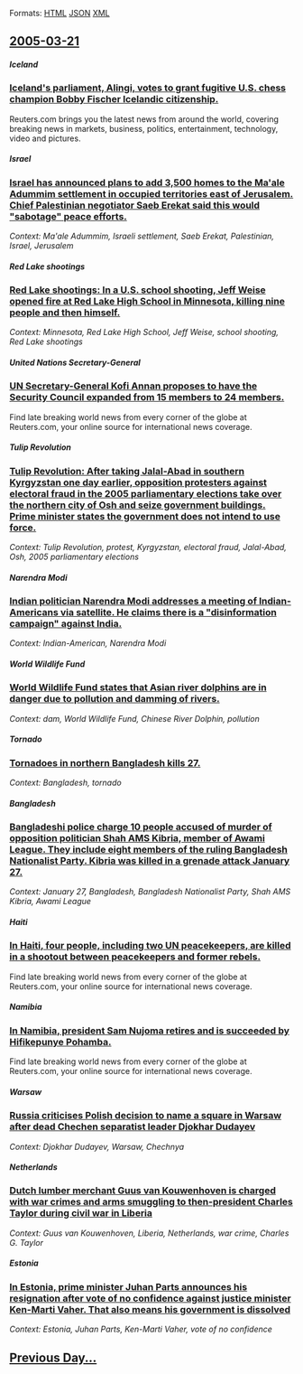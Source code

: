 
Formats: [HTML](2005/03/21/index.html)  [JSON](2005/03/21/index.json)  [XML](2005/03/21/index.xml)  

## [2005-03-21](/news/2005/03/21/index.md)

##### Iceland
### [ Iceland's parliament, Alingi, votes to grant fugitive U.S. chess champion Bobby Fischer Icelandic citizenship. ](/news/2005/03/21/iceland-s-parliament-althingi-votes-to-grant-fugitive-u-s-chess-champion-bobby-fischer-icelandic-citizenship.md)
Reuters.com brings you the latest news from around the world, covering breaking news in markets, business, politics, entertainment, technology, video and pictures.

##### Israel
### [ Israel has announced plans to add 3,500 homes to the Ma'ale Adummim settlement in occupied territories east of Jerusalem. Chief Palestinian negotiator Saeb Erekat said this would "sabotage" peace efforts. ](/news/2005/03/21/israel-has-announced-plans-to-add-3-500-homes-to-the-ma-ale-adummim-settlement-in-occupied-territories-east-of-jerusalem-chief-palestinian.md)
_Context: Ma'ale Adummim, Israeli settlement, Saeb Erekat, Palestinian, Israel, Jerusalem_

##### Red Lake shootings
### [ Red Lake shootings: In a U.S. school shooting, Jeff Weise opened fire at Red Lake High School in Minnesota, killing nine people and then himself. ](/news/2005/03/21/red-lake-shootings-in-a-u-s-school-shooting-jeff-weise-opened-fire-at-red-lake-high-school-in-minnesota-killing-nine-people-and-then-hi.md)
_Context: Minnesota, Red Lake High School, Jeff Weise, school shooting, Red Lake shootings_

##### United Nations Secretary-General
### [ UN Secretary-General Kofi Annan proposes to have the Security Council expanded from 15 members to 24 members. ](/news/2005/03/21/un-secretary-general-kofi-annan-proposes-to-have-the-security-council-expanded-from-15-members-to-24-members.md)
Find late breaking world news from every corner of the globe at Reuters.com, your online source for international news coverage.

##### Tulip Revolution
### [ Tulip Revolution: After taking Jalal-Abad in southern Kyrgyzstan one day earlier, opposition protesters against electoral fraud in the 2005 parliamentary elections take over the northern city of Osh and seize government buildings. Prime minister states the government does not intend to use force. ](/news/2005/03/21/tulip-revolution-after-taking-jalal-abad-in-southern-kyrgyzstan-one-day-earlier-opposition-protesters-against-electoral-fraud-in-the-2005.md)
_Context: Tulip Revolution, protest, Kyrgyzstan, electoral fraud, Jalal-Abad, Osh, 2005 parliamentary elections_

##### Narendra Modi
### [ Indian politician Narendra Modi addresses a meeting of Indian-Americans via satellite. He claims there is a "disinformation campaign" against India. ](/news/2005/03/21/indian-politician-narendra-modi-addresses-a-meeting-of-indian-americans-via-satellite-he-claims-there-is-a-disinformation-campaign-again.md)
_Context: Indian-American, Narendra Modi_

##### World Wildlife Fund
### [ World Wildlife Fund states that Asian river dolphins are in danger due to pollution and damming of rivers. ](/news/2005/03/21/world-wildlife-fund-states-that-asian-river-dolphins-are-in-danger-due-to-pollution-and-damming-of-rivers.md)
_Context: dam, World Wildlife Fund, Chinese River Dolphin, pollution_

##### Tornado
### [ Tornadoes in northern Bangladesh kills 27. ](/news/2005/03/21/tornadoes-in-northern-bangladesh-kills-27.md)
_Context: Bangladesh, tornado_

##### Bangladesh
### [ Bangladeshi police charge 10 people accused of murder of opposition politician Shah AMS Kibria, member of Awami League. They include eight members of the ruling Bangladesh Nationalist Party. Kibria was killed in a grenade attack January 27. ](/news/2005/03/21/bangladeshi-police-charge-10-people-accused-of-murder-of-opposition-politician-shah-ams-kibria-member-of-awami-league-they-include-eight.md)
_Context: January 27, Bangladesh, Bangladesh Nationalist Party, Shah AMS Kibria, Awami League_

##### Haiti
### [ In Haiti, four people, including two UN peacekeepers, are killed in a shootout between peacekeepers and former rebels. ](/news/2005/03/21/in-haiti-four-people-including-two-un-peacekeepers-are-killed-in-a-shootout-between-peacekeepers-and-former-rebels.md)
Find late breaking world news from every corner of the globe at Reuters.com, your online source for international news coverage.

##### Namibia
### [ In Namibia, president Sam Nujoma retires and is succeeded by Hifikepunye Pohamba. ](/news/2005/03/21/in-namibia-president-sam-nujoma-retires-and-is-succeeded-by-hifikepunye-pohamba.md)
Find late breaking world news from every corner of the globe at Reuters.com, your online source for international news coverage.

##### Warsaw
### [ Russia criticises Polish decision to name a square in Warsaw after dead Chechen separatist leader Djokhar Dudayev ](/news/2005/03/21/russia-criticises-polish-decision-to-name-a-square-in-warsaw-after-dead-chechen-separatist-leader-djokhar-dudayev.md)
_Context: Djokhar Dudayev, Warsaw, Chechnya_

##### Netherlands
### [ Dutch lumber merchant Guus van Kouwenhoven is charged with war crimes and arms smuggling to then-president Charles Taylor during civil war in Liberia ](/news/2005/03/21/dutch-lumber-merchant-guus-van-kouwenhoven-is-charged-with-war-crimes-and-arms-smuggling-to-then-president-charles-taylor-during-civil-war.md)
_Context: Guus van Kouwenhoven, Liberia, Netherlands, war crime, Charles G. Taylor_

##### Estonia
### [ In Estonia, prime minister Juhan Parts announces his resignation after vote of no confidence against justice minister Ken-Marti Vaher. That also means his government is dissolved ](/news/2005/03/21/in-estonia-prime-minister-juhan-parts-announces-his-resignation-after-vote-of-no-confidence-against-justice-minister-ken-marti-vaher-that.md)
_Context: Estonia, Juhan Parts, Ken-Marti Vaher, vote of no confidence_

## [Previous Day...](/news/2005/03/20/index.md)

